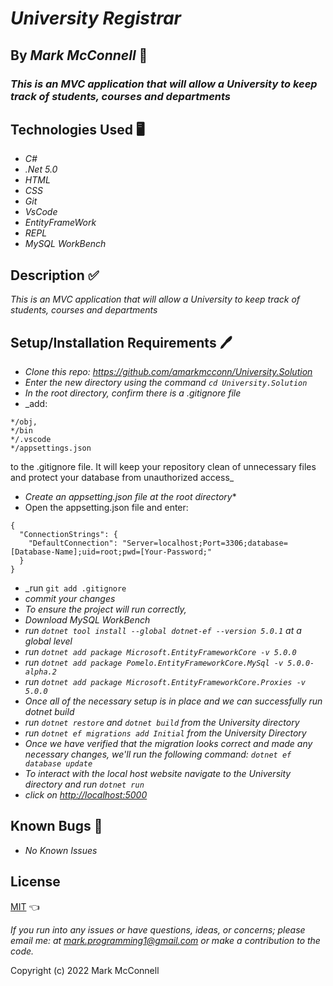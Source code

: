 # _University Registrar_

## By _**Mark McConnell**_ 👨

### _This is an MVC application that will allow a University to keep track of students, courses and departments_

## Technologies Used 🖥️

* _C#_
* _.Net 5.0_
* _HTML_
* _CSS_
* _Git_
* _VsCode_
* _EntityFrameWork_
* _REPL_
* _MySQL WorkBench_

## Description ✅

_This is an MVC application that will allow a University to keep track of students, courses and departments_

## Setup/Installation Requirements 🖊️

* _Clone this repo: <https://github.com/amarkmcconn/University.Solution>_
* _Enter the new directory using the command ```cd University.Solution```_
* _In the root directory, confirm there is a .gitignore file_
* _add: 
```
*/obj,
*/bin
*/.vscode
*/appsettings.json
```
 to the .gitignore file. It will keep your repository clean of unnecessary files and protect your database from unauthorized access_
* _Create an appsetting.json file at the root directory_*
* Open the appsetting.json file and enter:
```
{ 
  "ConnectionStrings": { 
    "DefaultConnection": "Server=localhost;Port=3306;database=[Database-Name];uid=root;pwd=[Your-Password;" 
  } 
}
```
* _run ```git add .gitignore```
* _commit your changes_
* _To ensure the project will run correctly,_
* _Download MySQL WorkBench_
* _run ```dotnet tool install --global dotnet-ef --version 5.0.1``` at a global level_
* _run ```dotnet add package Microsoft.EntityFrameworkCore -v 5.0.0```_
* _run ```dotnet add package Pomelo.EntityFrameworkCore.MySql -v 5.0.0-alpha.2```_
* _run ```dotnet add package Microsoft.EntityFrameworkCore.Proxies -v 5.0.0```_
* _Once all of the necessary setup is in place and we can successfully run dotnet build_
* _run ```dotnet restore``` and ```dotnet build``` from the University directory_
* _run ```dotnet ef migrations add Initial``` from the University Directory_
* _Once we have verified that the migration looks correct and made any necessary changes, we'll run the following command: ```dotnet ef database update```_
* _To interact with the local host website navigate to the University directory and run ```dotnet run```_
* _click on  <http://localhost:5000>_

## Known Bugs 🐛

* _No Known Issues_

## License

[MIT](LICENSE) 👈

_If you run into any issues or have questions, ideas, or concerns;  please email me: at mark.programming1@gmail.com or make a contribution to the code._

Copyright (c) 2022 Mark McConnell
